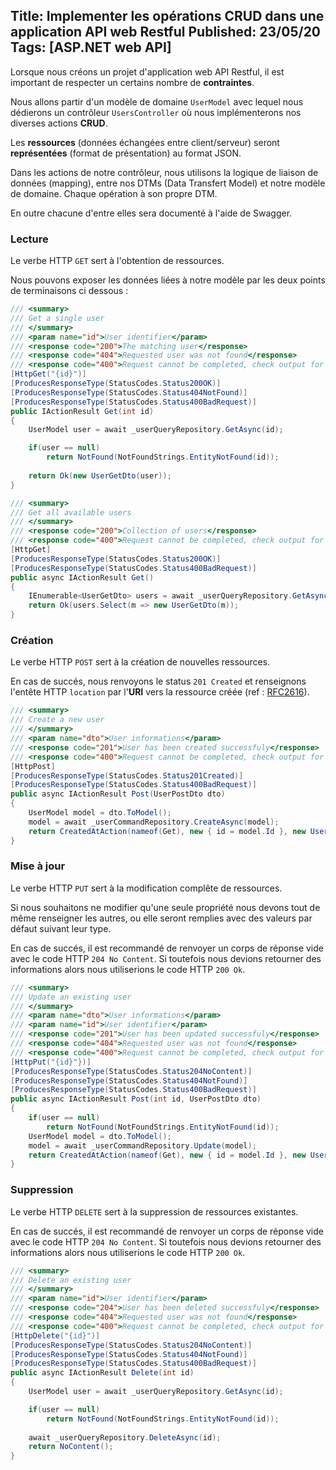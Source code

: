 Title: Implementer les opérations CRUD dans une application API web Restful
Published: 23/05/20
Tags: [ASP.NET web API]
---

Lorsque nous créons un projet d'application web API Restful, il est important de respecter un certains nombre de **contraintes**.

Nous allons partir d'un modèle de domaine ```UserModel``` avec lequel nous dédierons un contrôleur ```UsersController``` où nous implémenterons nos diverses actions **CRUD**.

Les **ressources** (données échangées entre client/serveur) seront **représentées** (format de présentation) au format JSON.

Dans les actions de notre contrôleur, nous utilisons la logique de liaison de données (mapping), entre nos DTMs (Data Transfert Model) et notre modèle de domaine. Chaque opération à son propre DTM.

En outre chacune d'entre elles sera documenté à l'aide de Swagger.

### Lecture

Le verbe HTTP ```GET``` sert à l'obtention de ressources.

Nous pouvons exposer les données liées à notre modèle par les deux points de terminaisons ci dessous :

```csharp
/// <summary>
/// Get a single user
/// </summary>
/// <param name="id">User identifier</param>
/// <response code="200">The matching user</response>
/// <response code="404">Requested user was not found</response>
/// <response code="400">Request cannot be completed, check output for more details</response>
[HttpGet("{id}")]
[ProducesResponseType(StatusCodes.Status200OK)]
[ProducesResponseType(StatusCodes.Status404NotFound)]
[ProducesResponseType(StatusCodes.Status400BadRequest)]
public IActionResult Get(int id)
{
    UserModel user = await _userQueryRepository.GetAsync(id);

    if(user == null)
        return NotFound(NotFoundStrings.EntityNotFound(id));
    
    return Ok(new UserGetDto(user));
}

/// <summary>
/// Get all available users
/// </summary>
/// <response code="200">Collection of users</response>
/// <response code="400">Request cannot be completed, check output for more details</response>
[HttpGet]
[ProducesResponseType(StatusCodes.Status200OK)]
[ProducesResponseType(StatusCodes.Status400BadRequest)]
public async IActionResult Get()
{
    IEnumerable<UserGetDto> users = await _userQueryRepository.GetAsync();
    return Ok(users.Select(m => new UserGetDto(m));
}
```

### Création

Le verbe HTTP ```POST``` sert à la création de nouvelles ressources.

En cas de succés, nous renvoyons le status ```201 Created``` et renseignons l'entête HTTP ```location``` par l'**URI** vers la ressource créée (ref : [RFC2616](https://tools.ietf.org/html/rfc2616#section-9.5)).

```csharp
/// <summary>
/// Create a new user
/// </summary>
/// <param name="dto">User informations</param>
/// <response code="201">User has been created successfuly</response>
/// <response code="400">Request cannot be completed, check output for more details</response>
[HttpPost]
[ProducesResponseType(StatusCodes.Status201Created)]
[ProducesResponseType(StatusCodes.Status400BadRequest)]
public async IActionResult Post(UserPostDto dto)
{
    UserModel model = dto.ToModel();
    model = await _userCommandRepository.CreateAsync(model);
    return CreatedAtAction(nameof(Get), new { id = model.Id }, new UserGetDto(model));
}
```

### Mise à jour

Le verbe HTTP ```PUT``` sert à la modification complête de ressources.

Si nous souhaitons ne modifier qu'une seule propriété nous devons tout de même renseigner les autres, ou elle seront remplies avec des valeurs par défaut suivant leur type.

En cas de succés, il est recommandé de renvoyer un corps de réponse vide avec le code HTTP ```204 No Content```. Si toutefois nous devions retourner des informations alors nous utiliserions le code HTTP ```200 Ok```.

```csharp
/// <summary>
/// Update an existing user
/// </summary>
/// <param name="dto">User informations</param>
/// <param name="id">User identifier</param>
/// <response code="201">User has been updated successfuly</response>
/// <response code="404">Requested user was not found</response>
/// <response code="400">Request cannot be completed, check output for more details</response>
[HttpPut("{id}"})]
[ProducesResponseType(StatusCodes.Status204NoContent)]
[ProducesResponseType(StatusCodes.Status404NotFound)]
[ProducesResponseType(StatusCodes.Status400BadRequest)]
public async IActionResult Post(int id, UserPostDto dto)
{
    if(user == null)
        return NotFound(NotFoundStrings.EntityNotFound(id));
    UserModel model = dto.ToModel();
    model = await _userCommandRepository.Update(model);
    return CreatedAtAction(nameof(Get), new { id = model.Id }, new UserGetDto(model));
}
```

### Suppression

Le verbe HTTP ```DELETE``` sert à la suppression de ressources existantes.

En cas de succés, il est recommandé de renvoyer un corps de réponse vide avec le code HTTP ```204 No Content```. Si toutefois nous devions retourner des informations alors nous utiliserions le code HTTP ```200 Ok```.

```csharp
/// <summary>
/// Delete an existing user
/// </summary>
/// <param name="id">User identifier</param>
/// <response code="204">User has been deleted successfuly</response>
/// <response code="404">Requested user was not found</response>
/// <response code="400">Request cannot be completed, check output for more details</response>
[HttpDelete("{id}")]
[ProducesResponseType(StatusCodes.Status204NoContent)]
[ProducesResponseType(StatusCodes.Status404NotFound)]
[ProducesResponseType(StatusCodes.Status400BadRequest)]
public async IActionResult Delete(int id)
{
    UserModel user = await _userQueryRepository.GetAsync(id);

    if(user == null)
        return NotFound(NotFoundStrings.EntityNotFound(id));
    
    await _userQueryRepository.DeleteAsync(id);
    return NoContent();
}
```